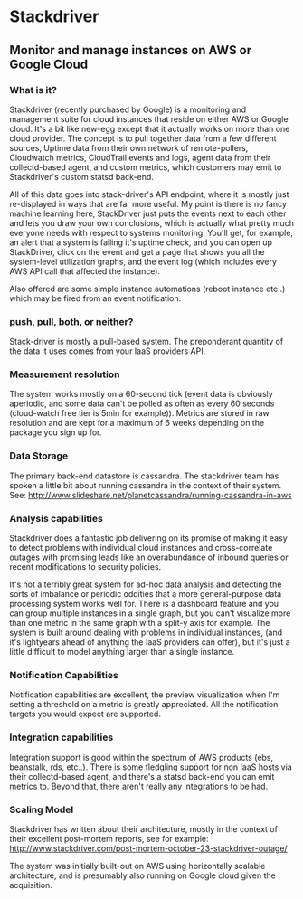 # Stackdriver

## Monitor and manage instances on AWS or Google Cloud

### What is it? 
Stackdriver (recently purchased by Google) is a monitoring and management suite
for cloud instances that reside on either AWS or Google cloud. It's a bit like
new-egg except that it actually works on more than one cloud provider. The
concept is to pull together data from a few different sources, Uptime data from
their own network of remote-pollers, Cloudwatch metrics, CloudTrail events and
logs, agent data from their collectd-based agent, and custom metrics, which
customers may emit to Stackdriver's custom statsd back-end.

All of this data goes into stack-driver's API endpoint, where it is mostly just
re-displayed in ways that are far more useful. My point is there is no fancy
machine learning here, StackDriver just puts the events next to each other and
lets you draw your own conclusions, which is actually what pretty much everyone
needs with respect to systems monitoring. You'll get, for example, an alert
that a system is failing it's uptime check, and you can open up StackDriver,
click on the event and get a page that shows you all the system-level
utilization graphs, and the event log (which includes every AWS API call that
affected the instance). 

Also offered are some simple instance automations (reboot instance etc..) which
may be fired from an event notification. 

### push, pull, both, or neither?
Stack-driver is mostly a pull-based system. The preponderant quantity of the
data it uses comes from your IaaS providers API. 

### Measurement resolution 
The system works mostly on a 60-second tick (event data is obviously aperiodic,
and some data can't be polled as often as every 60 seconds (cloud-watch free
tier is 5min for example)). Metrics are stored in raw resolution and are kept
for a maximum of 6 weeks depending on the package you sign up for.

### Data Storage 
The primary back-end datastore is cassandra. The stackdriver team has spoken a
little bit about running cassandra in the context of their system. See: 
http://www.slideshare.net/planetcassandra/running-cassandra-in-aws

### Analysis capabilities
Stackdriver does a fantastic job delivering on its promise of making it easy to
detect problems with individual cloud instances and cross-correlate outages
with promising leads like an overabundance of inbound queries or recent
modifications to security policies. 

It's not a terribly great system for ad-hoc data analysis and detecting the
sorts of imbalance or periodic oddities that a more general-purpose data
processing system works well for. There is a dashboard feature and you can
group multiple instances in a single graph, but you can't visualize more than
one metric in the same graph with a split-y axis for example. The system is
built around dealing with problems in individual instances, (and it's
lightyears ahead of anything the IaaS providers can offer), but it's just a
little difficult to model anything larger than a single instance.

### Notification Capabilities
Notification capabilities are excellent, the preview visualization when I'm
setting a threshold on a metric is greatly appreciated. All the notification
targets you would expect are supported. 

### Integration capabilities
Integration support is good within the spectrum of AWS products (ebs,
beanstalk, rds, etc..). There is some fledgling support for non IaaS hosts via
their collectd-based agent, and there's a statsd back-end you can emit metrics
to. Beyond that, there aren't really any integrations to be had.

### Scaling Model
Stackdriver has written about their architecture, mostly in the context of
their excellent post-mortem reports, see for example: 
http://www.stackdriver.com/post-mortem-october-23-stackdriver-outage/

The system was initially built-out on AWS using horizontally scalable
architecture, and is presumably also running on Google cloud given the
acquisition. 
